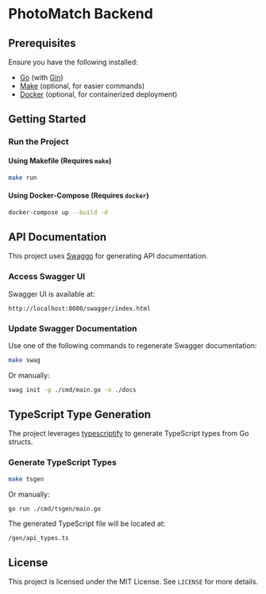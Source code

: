 # PhotoMatch Backend

## Prerequisites

Ensure you have the following installed:
- [Go](https://go.dev/) (with [Gin](https://gin-gonic.com/))
- [Make](https://www.gnu.org/software/make/) (optional, for easier commands)
- [Docker](https://www.docker.com/) (optional, for containerized deployment)

## Getting Started

### Run the Project

#### Using Makefile (Requires `make`)
```sh
make run
```

#### Using Docker-Compose (Requires `docker`)
```sh
docker-compose up --build -d
```

## API Documentation

This project uses [Swaggo](https://github.com/swaggo/swag) for generating API documentation.

### Access Swagger UI
Swagger UI is available at:
```
http://localhost:8080/swagger/index.html
```

### Update Swagger Documentation
Use one of the following commands to regenerate Swagger documentation:
```sh
make swag
```
Or manually:
```sh
swag init -g ./cmd/main.go -o ./docs
```

## TypeScript Type Generation

The project leverages [typescriptify](https://github.com/tkrajina/typescriptify-golang-structs) to generate TypeScript types from Go structs.

### Generate TypeScript Types
```sh
make tsgen
```
Or manually:
```sh
go run ./cmd/tsgen/main.go
```

The generated TypeScript file will be located at:
```
/gen/api_types.ts
```

## License

This project is licensed under the MIT License. See `LICENSE` for more details.